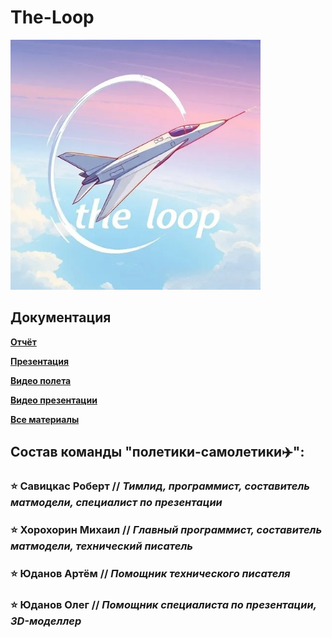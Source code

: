 # The-Loop
<img src="logo.jpg" alt="Image" height="400" width="400">

## Документация

**[Отчёт](https://docs.google.com/document/d/1YOa7Vb-dy4ITkdo1S_XU8oyxZ8B7VwaamRjzumE0iCY/edit?usp=drive_link)**

**[Презентация](https://docs.google.com/presentation/d/1itjARFzuhtS9Wuq3ci1_qVV_BIgwIGeR/edit?usp=sharing&ouid=100272869180385014825&rtpof=true&sd=true)**

**[Видео полета](https://drive.google.com/file/d/1UG1_AyKPj89UuKMyS7cArfod-T1VRg9u/view?usp=drive_link)**

**[Видео презентации](https://drive.google.com/file/d/1UhbVxc2bLMwrtAi6rtLI065WA0XQ4Cur/view?usp=drive_link)**

**[Все материалы](https://drive.google.com/drive/folders/1lQSb-RxLD-x_GAeThgyGfu_ynbY8XCji?usp=drive_link)**

## Состав команды "полетики-самолетики✈️":
### ⭐ Савицкас Роберт // *Тимлид, программист, составитель матмодели, специалист по презентации*
### ⭐ Хорохорин Михаил // *Главный программист, составитель матмодели, технический писатель*
### ⭐ Юданов Артём // *Помощник технического писателя*
### ⭐ Юданов Олег // *Помощник специалиста по презентации, 3D-моделлер*

